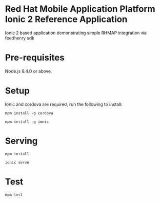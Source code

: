 Red Hat Mobile Application Platform Ionic 2 Reference Application
===============

Ionic 2 based application demonstrating simple RHMAP integration via feedhenry sdk

# Pre-requisites
Node.js 6.4.0 or above.
# Setup
Ionic and cordova are required, run the following to install:

``` npm install -g cordova ```

``` npm install -g ionic ```

# Serving
``` npm install ```

``` ionic serve ```

# Test
``` npm test ```